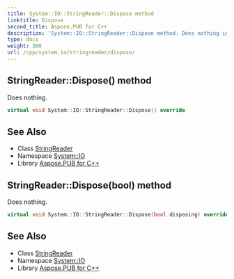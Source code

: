 ```yaml
---
title: System::IO::StringReader::Dispose method
linktitle: Dispose
second_title: Aspose.PUB for C++
description: 'System::IO::StringReader::Dispose method. Does nothing in C++.'
type: docs
weight: 300
url: /cpp/system.io/stringreader/dispose/
---
```

## StringReader::Dispose() method


Does nothing.

```cpp
virtual void System::IO::StringReader::Dispose() override
```

## See Also

* Class [StringReader](../)
* Namespace [System::IO](../../)
* Library [Aspose.PUB for C++](../../../)
## StringReader::Dispose(bool) method


Does nothing.

```cpp
virtual void System::IO::StringReader::Dispose(bool disposing) override
```

## See Also

* Class [StringReader](../)
* Namespace [System::IO](../../)
* Library [Aspose.PUB for C++](../../../)
